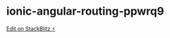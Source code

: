 # ionic-angular-routing-ppwrq9

[Edit on StackBlitz ⚡️](https://stackblitz.com/edit/ionic-angular-routing-ppwrq9)